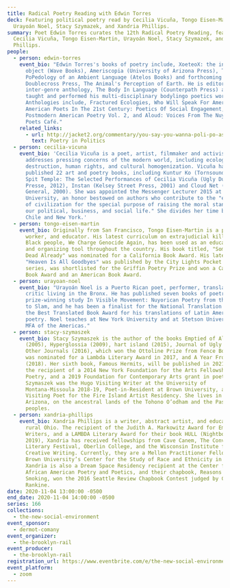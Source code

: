 ```yaml
---
title: Radical Poetry Reading with Edwin Torres
deck: Featuring political poetry read by Cecilia Vicuña, Tongo Eisen-Martin,
  Urayoán Noel, Stacy Szymazek, and Xandria Phillips.
summary: Poet Edwin Torres curates the 12th Radical Poetry Reading, featuring
  Cecilia Vicuña, Tongo Eisen-Martin, Urayoán Noel, Stacy Szymazek, and Xandria
  Phillips.
people:
  - person: edwin-torres
    event_bio: "Edwin Torres's books of poetry include, XoeteoX: the infinite word
      object (Wave Books), Ameriscopia (University of Arizona Press), The
      PoPedology of an Ambient Language (Atelos Books) and forthcoming from
      Doublecross Press, The Animal's Perception of Earth. He is editor of the
      inter-genre anthology, The Body In Language (Counterpath Press) and has
      taught and performed his multi-disciplinary bodylingo poetics worldwide.
      Anthologies include, Fractured Ecologies, Who Will Speak For America,
      American Poets In The 21st Century: Poetics Of Social Engagement,
      Postmodern American Poetry Vol. 2, and Aloud: Voices From The Nuyorican
      Poets Café."
    related_links:
      - url: http://jacket2.org/commentary/you-say-you-wanna-poli-po-asis-poetry-and-politics
        text: Poetry in Politics
  - person: cecilia-vicuna
    event_bio: 'Cecilia Vicuña is a poet, artist, filmmaker and activist. Her work
      addresses pressing concerns of the modern world, including ecological
      destruction, human rights, and cultural homogenization. Vicuña has
      published 22 art and poetry books, including Kuntur Ko (Tornsound, 2015),
      Spit Temple: The Selected Performances of Cecilia Vicuña (Ugly Duckling
      Presse, 2012), Instan (Kelsey Street Press, 2001) and Cloud Net (Art in
      General, 2000). She was appointed the Messenger Lecturer 2015 at Cornell
      University, an honor bestowed on authors who contribute to the "evolution
      of civilization for the special purpose of raising the moral standard of
      our political, business, and social life." She divides her time between
      Chile and New York.'
  - person: tongo-eisen-martin
    event_bio: Originally from San Francisco, Tongo Eisen-Martin is a poet, movement
      worker, and educator. His latest curriculum on extrajudicial killing of
      Black people, We Charge Genocide Again, has been used as an educational
      and organizing tool throughout the country. His book titled, "Someone's
      Dead Already" was nominated for a California Book Award. His latest book
      "Heaven Is All Goodbyes" was published by the City Lights Pocket Poets
      series, was shortlisted for the Griffin Poetry Prize and won a California
      Book Award and an American Book Award.
  - person: urayoan-noel
    event_bio: "Urayoán Noel is a Puerto Rican poet, performer, translator, and
      critic living in the Bronx. He has published seven books of poetry and the
      prize-winning study In Visible Movement: Nuyorican Poetry from the Sixties
      to Slam, and he has been a finalist for the National Translation Award and
      the Best Translated Book Award for his translations of Latin American
      poetry. Noel teaches at New York University and at Stetson University’s
      MFA of the Americas."
  - person: stacy-szymaszek
    event_bio: Stacy Szymaszek is the author of the books Emptied of All Ships
      (2005), Hyperglossia (2009), hart island (2015), Journal of Ugly Sites and
      Other Journals (2016), which won the Ottoline Prize from Fence Books and
      was nominated for a Lambda Literary Award in 2017, and A Year From Today
      (2018). Her sixth book, Famous Hermits, will be published in 2021. She is
      the recipient of a 2014 New York Foundation for the Arts Fellowship in
      Poetry, and a 2019 Foundation for Contemporary Arts grant in poetry.
      Szymaszek was the Hugo Visiting Writer at the University of
      Montana-Missoula 2018-19, Poet-in-Resident at Brown University, and
      Visiting Poet for the Fire Island Artist Residency. She lives in Tucson,
      Arizona, on the ancestral lands of the Tohono O’odham and the Pascua Yaqui
      peoples.
  - person: xandria-phillips
    event_bio: Xandria Phillips is a writer, abstract artist, and educator from
      rural Ohio. The recipient of the Judith A. Markowitz Award for Emerging
      Writers, and a LAMBDA Literary Award for their book HULL (Nightboat Books
      2019), Xandria has received fellowships from Cave Canem, The Conversation
      Literary Festival, Oberlin College, and the Wisconsin Institute for
      Creative Writing. Currently, they are a Mellon Practitioner Fellow at
      Brown University’s Center for the Study of Race and Ethnicity in America.
      Xandria is also a Dream Space Residency recipient at the Center for
      African American Poetry and Poetics, and their chapbook, Reasons for
      Smoking, won the 2016 Seattle Review Chapbook Contest judged by Claudia
      Rankine.
date: 2020-11-04 13:00:00 -0500
end_date: 2020-11-04 14:00:00 -0500
series: 166
collections:
  - the-new-social-environment
event_sponsor:
  - dermot-comany
event_organizer:
  - the-brooklyn-rail
event_producer:
  - the-brooklyn-rail
registration_url: https://www.eventbrite.com/e/the-new-social-environment-166-radical-poetry-with-edwin-torres-tickets-127479475543
event_platform:
  - zoom
---
```

